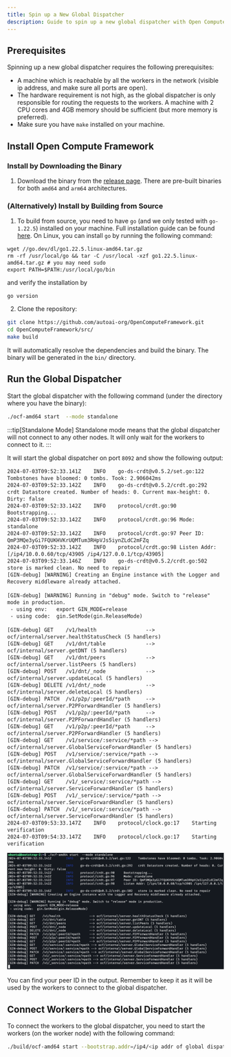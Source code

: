 ```yaml
---
title: Spin up a New Global Dispatcher
description: Guide to spin up a new global dispatcher with Open Compute Framework.
---
```


## Prerequisites

Spinning up a new global dispatcher requires the following prerequisites:

* A machine which is reachable by all the workers in the network (visible ip address, and make sure all ports are open).
* The hardware requirement is not high, as the global dispatcher is only responsible for routing the requests to the workers. A machine with 2 CPU cores and 4GB memory should be sufficient (but more memory is preferred).
* Make sure you have `make` installed on your machine.

## Install Open Compute Framework

### Install by Downloading the Binary

1. Download the binary from the [release page](https://github.com/autoai-org/OpenComputeFramework/releases/tag/v0.1.0-alpha). There are pre-built binaries for both `amd64` and `arm64` architectures.

### (Alternatively) Install by Building from Source

1. To build from source, you need to have `go` (and we only tested with `go-1.22.5`) installed on your machine. Full installation guide can be found [here](https://go.dev/doc/install). On Linux, you can install `go` by running the following command:

```
wget //go.dev/dl/go1.22.5.linux-amd64.tar.gz
rm -rf /usr/local/go && tar -C /usr/local -xzf go1.22.5.linux-amd64.tar.gz # you may need sudo
export PATH=$PATH:/usr/local/go/bin
```
and verify the installation by
```
go version
```

2. Clone the repository:

```bash
git clone https://github.com/autoai-org/OpenComputeFramework.git
cd OpenComputeFramework/src/
make build
```

It will automatically resolve the dependencies and build the binary. The binary will be generated in the `bin/` directory.

## Run the Global Dispatcher

Start the global dispatcher with the following command (under the directory where you have the binary):

```bash
./ocf-amd64 start  --mode standalone
```

:::tip[Standalone Mode]
Standalone mode means that the global dispatcher will not connect to any other nodes. It will only wait for the workers to connect to it.
:::

It will start the global dispatcher on port `8092` and show the following output:
```
2024-07-03T09:52:33.141Z	INFO	go-ds-crdt@v0.5.2/set.go:122	Tombstones have bloomed: 0 tombs. Took: 2.906042ms
2024-07-03T09:52:33.142Z	INFO	go-ds-crdt@v0.5.2/crdt.go:292	crdt Datastore created. Number of heads: 0. Current max-height: 0. Dirty: false
2024-07-03T09:52:33.142Z	INFO	protocol/crdt.go:90	Bootstrapping...
2024-07-03T09:52:33.142Z	INFO	protocol/crdt.go:96	Mode: standalone
2024-07-03T09:52:33.142Z	INFO	protocol/crdt.go:97	Peer ID: QmP3MQe3yGi7FQUKHVKrUQMTum3RHpVJs5iynZLdC2mFZq
2024-07-03T09:52:33.142Z	INFO	protocol/crdt.go:98	Listen Addr: [/ip4/10.0.0.60/tcp/43905 /ip4/127.0.0.1/tcp/43905]
2024-07-03T09:52:33.146Z	INFO	go-ds-crdt@v0.5.2/crdt.go:502	store is marked clean. No need to repair
[GIN-debug] [WARNING] Creating an Engine instance with the Logger and Recovery middleware already attached.

[GIN-debug] [WARNING] Running in "debug" mode. Switch to "release" mode in production.
 - using env:	export GIN_MODE=release
 - using code:	gin.SetMode(gin.ReleaseMode)

[GIN-debug] GET    /v1/health                --> ocf/internal/server.healthStatusCheck (5 handlers)
[GIN-debug] GET    /v1/dnt/table             --> ocf/internal/server.getDNT (5 handlers)
[GIN-debug] GET    /v1/dnt/peers             --> ocf/internal/server.listPeers (5 handlers)
[GIN-debug] POST   /v1/dnt/_node             --> ocf/internal/server.updateLocal (5 handlers)
[GIN-debug] DELETE /v1/dnt/_node             --> ocf/internal/server.deleteLocal (5 handlers)
[GIN-debug] PATCH  /v1/p2p/:peerId/*path     --> ocf/internal/server.P2PForwardHandler (5 handlers)
[GIN-debug] POST   /v1/p2p/:peerId/*path     --> ocf/internal/server.P2PForwardHandler (5 handlers)
[GIN-debug] GET    /v1/p2p/:peerId/*path     --> ocf/internal/server.P2PForwardHandler (5 handlers)
[GIN-debug] GET    /v1/service/:service/*path --> ocf/internal/server.GlobalServiceForwardHandler (5 handlers)
[GIN-debug] POST   /v1/service/:service/*path --> ocf/internal/server.GlobalServiceForwardHandler (5 handlers)
[GIN-debug] PATCH  /v1/service/:service/*path --> ocf/internal/server.GlobalServiceForwardHandler (5 handlers)
[GIN-debug] GET    /v1/_service/:service/*path --> ocf/internal/server.ServiceForwardHandler (5 handlers)
[GIN-debug] POST   /v1/_service/:service/*path --> ocf/internal/server.ServiceForwardHandler (5 handlers)
[GIN-debug] PATCH  /v1/_service/:service/*path --> ocf/internal/server.ServiceForwardHandler (5 handlers)
2024-07-03T09:53:33.147Z	INFO	protocol/clock.go:17	Starting verification
2024-07-03T09:54:33.147Z	INFO	protocol/clock.go:17	Starting verification
```
![](./images/global_dispatcher_start.png)

You can find your peer ID in the output. Remember to keep it as it will be used by the workers to connect to the global dispatcher.

## Connect Workers to the Global Dispatcher

To connect the workers to the global dispatcher, you need to start the workers (on the worker node) with the following command:

```bash
./build/ocf-amd64 start --bootstrap.addr=/ip4/<ip addr of global dispatcher>/tcp/43905/p2p/<Peer ID of global dispatcher>
```